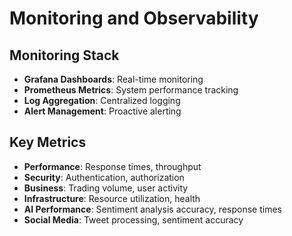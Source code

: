 # Monitoring and Observability

## Monitoring Stack
- **Grafana Dashboards**: Real-time monitoring
- **Prometheus Metrics**: System performance tracking
- **Log Aggregation**: Centralized logging
- **Alert Management**: Proactive alerting

## Key Metrics
- **Performance**: Response times, throughput
- **Security**: Authentication, authorization
- **Business**: Trading volume, user activity
- **Infrastructure**: Resource utilization, health
- **AI Performance**: Sentiment analysis accuracy, response times
- **Social Media**: Tweet processing, sentiment accuracy
